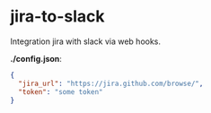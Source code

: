 # jira-to-slack
Integration jira with slack via web hooks.


**./config.json**:
```json
{
  "jira_url": "https://jira.github.com/browse/",
  "token": "some token"
}
```
